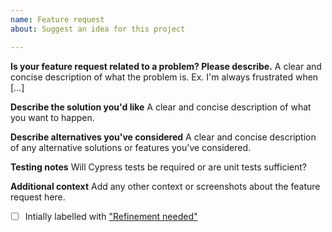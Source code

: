 ```yaml
---
name: Feature request
about: Suggest an idea for this project

---
```


**Is your feature request related to a problem? Please describe.**
A clear and concise description of what the problem is. Ex. I'm always frustrated when [...]

**Describe the solution you'd like**
A clear and concise description of what you want to happen.

**Describe alternatives you've considered**
A clear and concise description of any alternative solutions or features you've considered.

**Testing notes**
Will Cypress tests be required or are unit tests sufficient?

**Additional context**
Add any other context or screenshots about the feature request here.

- [ ] Intially labelled with ["Refinement needed"](https://github.com/BBC-News/simorgh/labels/Refinement%20Needed)
